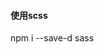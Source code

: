 #### 使用scss
npm i --save-d sass
<style lang="scss"> 即可

#### 使用@路径
```
export default defineConfig({
  plugins: [vue()],
  resolve: {
    alias: {
      "@": resolve("./src")
    }
  }
});
```

#### 环境区分

1. 新增 .env.dev .env.test .env.prod 三个文件
```
VITE_PROJECT_ENV = 'prod'
```
(必须VITE开头)
在ts中可使用 import.meta.env.VITE_PROJECT_ENV 区分

2. package.json
```
"build": "vue-tsc --noEmit && VITE_PROJECT_ENV=prod vite build"
```
在vite.config.ts中使用 process.env.VITE_PROJECT_ENV === "prod"

#### 多页面打包
```
build: {
    outDir: isProd ? "dist" : "pre",
    rollupOptions: {
      input: {}
    }
  }
```
可手动添加目录新增html模板，也可根据views中的目录名自动生产模板
代码详情查看vite.config.ts

#### gzip
```
import viteCompression from 'vite-plugin-compression';
plugins: [vue(), viteCompression()],
```

#### 图片压缩
```
import viteImagemin from "vite-plugin-imagemin";
plugins: [vue(), viteImagemin()],
```

#### vue3 的两种写法
详情请查看views/classComponent、views/defineComponent

注意：项目创建新页面只需要在view中创建新目录，目录中必须包含main.ts
运行：npm run dev 或者 yarn dev
打开：localhost:3000/pages/classComponent.html

改良：
1. tsconfig.json新增：
```
"baseUrl": ".",
"paths": {
  "@/*": ["src/*"]
}
```
使页面引入ts不报错 import api from "@/api";

2. 打包新增判断，pages已经有对应html的时候不进行创建文件
